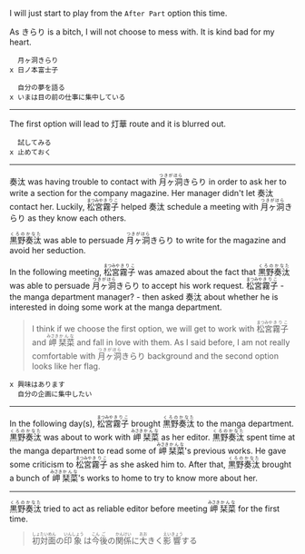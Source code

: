 I will just start to play from the `After Part` option this time.

As きらり is a bitch, I will not choose to mess with. It is kind bad for my heart.

```
  月ヶ洞きらり
x 日ノ本富士子
```

```
  自分の夢を語る
x いまは目の前の仕事に集中している
```

---

The first option will lead to 灯華 route and it is blurred out.

```
  試してみる
x 止めておく
```

---

奏汰 was having trouble to contact with <ruby>月ヶ洞<rt>つきがほら</rt>きらり</rt></ruby> in order to ask her to write a section for the company magazine. Her manager didn't let 奏汰 contact her. Luckily, <ruby>松宮<rt>まつみや</rt>霧子<rt>きりこ</rt></ruby> helped 奏汰 schedule a meeting with <ruby>月ヶ洞<rt>つきがほら</rt>きらり</rt></ruby> as they know each others.

<ruby>黒野<rt>くろの</rt>奏汰<rt>かなた</rt></ruby> was able to persuade <ruby>月ヶ洞<rt>つきがほら</rt>きらり</rt></ruby> to write for the magazine and avoid her seduction.

In the following meeting, <ruby>松宮<rt>まつみや</rt>霧子<rt>きりこ</rt></ruby> was amazed about the fact that <ruby>黒野<rt>くろの</rt>奏汰<rt>かなた</rt></ruby> was able to persuade <ruby>月ヶ洞<rt>つきがほら</rt>きらり</rt></ruby> to accept his work request. <ruby>松宮<rt>まつみや</rt>霧子<rt>きりこ</rt></ruby> - the manga department manager? - then asked 奏汰 about whether he is interested in doing some work at the manga department.

> I think if we choose the first option, we will get to work with <ruby>松宮<rt>まつみや</rt>霧子<rt>きりこ</rt></ruby> and <ruby>岬<rt>みさき</rt>栞菜<rt>かんな</rt></ruby> and fall in love with them. As I said before, I am not really comfortable with <ruby>月ヶ洞<rt>つきがほら</rt>きらり</rt></ruby> background and the second option looks like her flag.

```
x 興味はあります
  自分の企画に集中したい
```

---

In the following day(s), <ruby>松宮<rt>まつみや</rt>霧子<rt>きりこ</rt></ruby> brought <ruby>黒野<rt>くろの</rt>奏汰<rt>かなた</rt></ruby> to the manga department. <ruby>黒野<rt>くろの</rt>奏汰<rt>かなた</rt></ruby> was about to work with <ruby>岬<rt>みさき</rt>栞菜<rt>かんな</rt></ruby> as her editor. <ruby>黒野<rt>くろの</rt>奏汰<rt>かなた</rt></ruby> spent time at the manga department to read some of <ruby>岬<rt>みさき</rt>栞菜<rt>かんな</rt></ruby>'s previous works. He gave some criticism to <ruby>松宮<rt>まつみや</rt>霧子<rt>きりこ</rt></ruby> as she asked him to. After that, <ruby>黒野<rt>くろの</rt>奏汰<rt>かなた</rt></ruby> brought a bunch of <ruby>岬<rt>みさき</rt>栞菜<rt>かんな</rt></ruby>'s works to home to try to know more about her.

---

<ruby>黒野<rt>くろの</rt>奏汰<rt>かなた</rt></ruby> tried to act as reliable editor before meeting <ruby>岬<rt>みさき</rt>栞菜<rt>かんな</rt></ruby> for the first time.

> <ruby>初<rt>しょ</rt>対<rt>たい</rt>面<rt>めん</rt>の<rt></rt>印<rt>いん</rt>象<rt>しょう</rt>は<rt></rt>今<rt>こん</rt>後<rt>ご</rt>の<rt></rt>関<rt>かん</rt>係<rt>けい</rt>に<rt></rt>大<rt>おお</rt>きく<rt></rt>影<rt>えい</rt>響<rt>きょう</rt>する</ruby>
